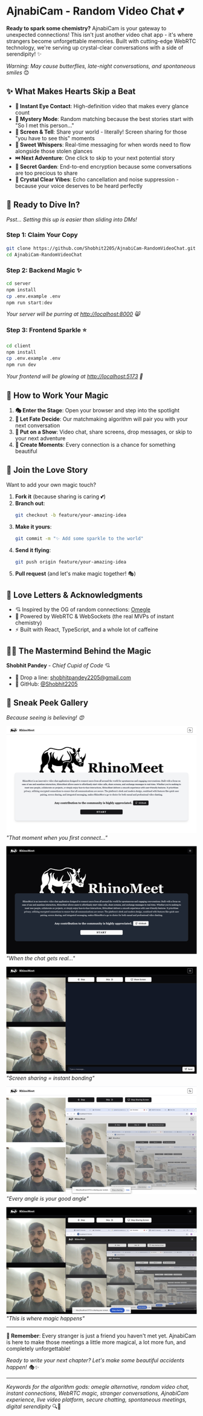 # AjnabiCam - Random Video Chat 💕

**Ready to spark some chemistry?** AjnabiCam is your gateway to unexpected connections! This isn't just another video chat app - it's where strangers become unforgettable memories. Built with cutting-edge WebRTC technology, we're serving up crystal-clear conversations with a side of serendipity! ✨

*Warning: May cause butterflies, late-night conversations, and spontaneous smiles* 😊

## ✨ What Makes Hearts Skip a Beat

- **🎥 Instant Eye Contact**: High-definition video that makes every glance count
- **🎲 Mystery Mode**: Random matching because the best stories start with "So I met this person..."
- **📱 Screen & Tell**: Share your world - literally! Screen sharing for those "you have to see this" moments
- **💬 Sweet Whispers**: Real-time messaging for when words need to flow alongside those stolen glances
- **⏭️ Next Adventure**: One click to skip to your next potential story
- **🔐 Secret Garden**: End-to-end encryption because some conversations are too precious to share
- **🎵 Crystal Clear Vibes**: Echo cancellation and noise suppression - because your voice deserves to be heard perfectly

## 🚀 Ready to Dive In?

*Psst... Setting this up is easier than sliding into DMs!*

### Step 1: Claim Your Copy
```bash
git clone https://github.com/Shobhit2205/AjnabiCam-RandomVideoChat.git
cd AjnabiCam-RandomVideoChat
```

### Step 2: Backend Magic ✨
```bash
cd server
npm install
cp .env.example .env
npm run start:dev
```
*Your server will be purring at [http://localhost:8000](http://localhost:8000) 😸*

### Step 3: Frontend Sparkle ⭐
```bash
cd client
npm install
cp .env.example .env
npm run dev
```
*Your frontend will be glowing at [http://localhost:5173](http://localhost:5173) 🌟*

## 💫 How to Work Your Magic

1. **🎭 Enter the Stage**: Open your browser and step into the spotlight
2. **🎯 Let Fate Decide**: Our matchmaking algorithm will pair you with your next conversation
3. **🎪 Put on a Show**: Video chat, share screens, drop messages, or skip to your next adventure
4. **💖 Create Moments**: Every connection is a chance for something beautiful

## 🌟 Join the Love Story

Want to add your own magic touch?

1. **Fork it** (because sharing is caring 💕)
2. **Branch out**: 
   ```bash
   git checkout -b feature/your-amazing-idea
   ```
3. **Make it yours**:
   ```bash
   git commit -m "✨ Add some sparkle to the world"
   ```
4. **Send it flying**:
   ```bash
   git push origin feature/your-amazing-idea
   ```
5. **Pull request** (and let's make magic together! 🎭)

## 💌 Love Letters & Acknowledgments

- 💘 Inspired by the OG of random connections: [Omegle](https://www.omegle.com/)
- 🚀 Powered by WebRTC & WebSockets (the real MVPs of instant chemistry)
- ⚡ Built with React, TypeScript, and a whole lot of caffeine

## 👨‍💻 The Mastermind Behind the Magic

**Shobhit Pandey** - *Chief Cupid of Code* 💘
- 📧 Drop a line: [shobhitpandey2205@gmail.com](mailto:shobhitpandey2205@gmail.com)
- 🐙 GitHub: [@Shobhit2205](https://github.com/Shobhit2205)

## 📸 Sneak Peek Gallery

*Because seeing is believing! 😍*

![First Impressions Matter](screenshots/screenshot1.png)
*"That moment when you first connect..."*

![Deep Conversations](screenshots/screenshot2.png) 
*"When the chat gets real..."*

![Share Your World](screenshots/screenshot3.png)
*"Screen sharing = instant bonding"*

![Picture Perfect](screenshots/screenshot4.png)
*"Every angle is your good angle"*

![The Full Experience](screenshots/screenshot5.png)
*"This is where magic happens"*

---

**💝 Remember**: Every stranger is just a friend you haven't met yet. AjnabiCam is here to make those meetings a little more magical, a lot more fun, and completely unforgettable!

*Ready to write your next chapter? Let's make some beautiful accidents happen! 🎭✨*

---

*Keywords for the algorithm gods: omegle alternative, random video chat, instant connections, WebRTC magic, stranger conversations, AjnabiCam experience, live video platform, secure chatting, spontaneous meetings, digital serendipity* 🔍💫